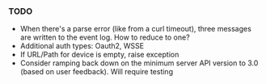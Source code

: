 ### TODO
- When there's a parse error (like from a curl timeout), three messages are written to the
  event log. How to reduce to one?
- Additional auth types: Oauth2, WSSE
- If URL/Path for device is empty, raise exception
- Consider ramping back down on the minimum server API version to 3.0 (based on user feedback). Will require testing
